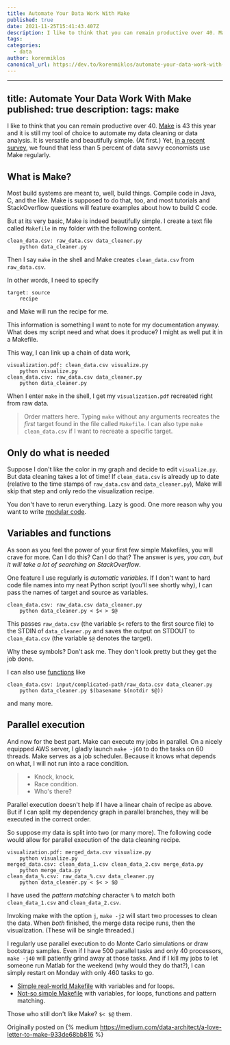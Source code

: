 ```yaml
---
title: Automate Your Data Work With Make
published: true
date: 2021-11-25T15:41:43.407Z
description: I like to think that you can remain productive over 40. Make is 43 this year and it is still my tool...
tags:
categories:
  - data
author: korenmiklos
canonical_url: https://dev.to/korenmiklos/automate-your-data-work-with-make-5eha
---
```


---
title: Automate Your Data Work With Make
published: true
description: 
tags: make
---

I like to think that you can remain productive over 40. [Make](https://en.wikipedia.org/wiki/Make_(software)) is 43 this year and it is still my tool of choice to automate my data cleaning or data analysis. It is versatile and beautifully simple. (At first.) Yet, [in a recent survey](https://gist.github.com/csokaimola/219911140de94e01851cc621f50ea794), we found that less than 5 percent of data savvy economists use Make regularly.

## What is Make?
Most build systems are meant to, well, build things. Compile code in Java, C, and the like. Make is supposed to do that, too, and most tutorials and StackOverflow questions will feature examples about how to build C code.

But at its very basic, Make is indeed beautifully simple. I create a text file called `Makefile` in my folder with the following content.
```make
clean_data.csv: raw_data.csv data_cleaner.py
    python data_cleaner.py
```
Then I say `make` in the shell and Make creates `clean_data.csv` from `raw_data.csv`.

In other words, I need to specify
```make
target: source
    recipe
```
and Make will run the recipe for me.

This information is something I want to note for my documentation anyway. What does my script need and what does it produce? I might as well put it in a Makefile.

This way, I can link up a chain of data work,
```make
visualization.pdf: clean_data.csv visualize.py
    python visualize.py
clean_data.csv: raw_data.csv data_cleaner.py
    python data_cleaner.py
```
When I enter `make` in the shell, I get my `visualization.pdf` recreated right from raw data.

> Order matters here. Typing `make` without any arguments recreates the *first* target found in the file called `Makefile`. I can also type `make clean_data.csv` if I want to recreate a specific target.

## Only do what is needed
Suppose I don't like the color in my graph and decide to edit `visualize.py`. But data cleaning takes a lot of time! If `clean_data.csv` is already up to date (relative to the time stamps of `raw_data.csv` and `data_cleaner.py`), Make will skip that step and only redo the visualization recipe. 

You don't have to rerun everything. Lazy is good. One more reason why you want to write [modular code](https://dev.to/korenmiklos/the-tupperware-approach-to-coding-1g74).

## Variables and functions
As soon as you feel the power of your first few simple Makefiles, you will crave for more. Can I do this? Can I do that? The answer is *yes, you can, but it will take a lot of searching on StackOverflow*.

One feature I use regularly is *automatic variables*. If I don't want to hard code file names into my neat Python script (you'll see shortly why), I can pass the names of target and source as variables.
```make
clean_data.csv: raw_data.csv data_cleaner.py
    python data_cleaner.py < $< > $@
```
This passes `raw_data.csv` (the variable `$<` refers to the first source file) to the STDIN of `data_cleaner.py` and saves the output on STDOUT to `clean_data.csv` (the variable `$@` denotes the target). 

Why these symbols? Don't ask me. They don't look pretty but they get the job done.

I can also use [functions](https://www.gnu.org/software/make/manual/html_node/Functions.html#Functions) like
```make
clean_data.csv: input/complicated-path/raw_data.csv data_cleaner.py
    python data_cleaner.py $(basename $(notdir $@)) 
```
and many more.

## Parallel execution
And now for the best part. Make can execute my jobs in parallel. On a nicely equipped AWS server, I gladly launch `make -j60` to do the tasks on 60 threads. Make serves as a job scheduler. Because it knows what depends on what, I will not run into a race condition.

> - Knock, knock.
> - Race condition.
> - Who's there?

Parallel execution doesn't help if I have a linear chain of recipe as above. But if I can split my dependency graph in parallel branches, they will be executed in the correct order.

So suppose my data is split into two (or many more). The following code would allow for parallel execution of the data cleaning recipe.
```make
visualization.pdf: merged_data.csv visualize.py
    python visualize.py
merged_data.csv: clean_data_1.csv clean_data_2.csv merge_data.py
    python merge_data.py
clean_data_%.csv: raw_data_%.csv data_cleaner.py
    python data_cleaner.py < $< > $@
```
I have used the *pattern matching* character `%` to match both `clean_data_1.csv` and `clean_data_2.csv`. 

Invoking make with the option `j`, `make -j2` will start two processes to clean the data. When *both* finished, the merge data recipe runs, then the visualization. (These will be single threaded.)

I regularly use parallel execution to do Monte Carlo simulations or draw bootstrap samples. Even if I have 500 parallel tasks and only 40 processors, `make -j40` will patiently grind away at those tasks. And if I kill my jobs to let someone run Matlab for the weekend (why would they do that?), I can simply restart on Monday with only 460 tasks to go.

- [Simple real-world Makefile](https://github.com/korenmiklos/per-shipment-costs-replication/blob/master/Makefile) with variables and for loops.
- [Not-so simple Makefile](https://github.com/korenmiklos/imported-inputs-and-productivity-replication/blob/master/code/Makefile) with variables, for loops, functions and pattern matching.

Those who still don't like Make? `$< $@` them.

Originally posted on
{% medium https://medium.com/data-architect/a-love-letter-to-make-933de68bb816 %}